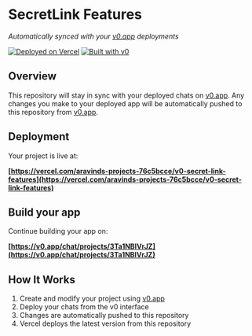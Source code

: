 # SecretLink Features

*Automatically synced with your [v0.app](https://v0.app) deployments*

[![Deployed on Vercel](https://img.shields.io/badge/Deployed%20on-Vercel-black?style=for-the-badge&logo=vercel)](https://vercel.com/aravinds-projects-76c5bcce/v0-secret-link-features)
[![Built with v0](https://img.shields.io/badge/Built%20with-v0.app-black?style=for-the-badge)](https://v0.app/chat/projects/3Ta1NBlVrJZ)

## Overview

This repository will stay in sync with your deployed chats on [v0.app](https://v0.app).
Any changes you make to your deployed app will be automatically pushed to this repository from [v0.app](https://v0.app).

## Deployment

Your project is live at:

**[https://vercel.com/aravinds-projects-76c5bcce/v0-secret-link-features](https://vercel.com/aravinds-projects-76c5bcce/v0-secret-link-features)**

## Build your app

Continue building your app on:

**[https://v0.app/chat/projects/3Ta1NBlVrJZ](https://v0.app/chat/projects/3Ta1NBlVrJZ)**

## How It Works

1. Create and modify your project using [v0.app](https://v0.app)
2. Deploy your chats from the v0 interface
3. Changes are automatically pushed to this repository
4. Vercel deploys the latest version from this repository